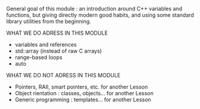 General goal of this module : an introduction around C++ variables and functions,
but giving directly modern good habits, and using some standard library
utilities from the beginning.

WHAT WE DO ADRESS IN THIS MODULE
* variables and references
* std::array (instead of raw C arrays)
* range-based loops
* auto

WHAT WE DO NOT ADRESS IN THIS MODULE
* Pointers, RAII, smart pointers, etc. for another Lesson
* Object rientation : classes, objects... for another Lesson
* Generic programming : templates... for another Lesson